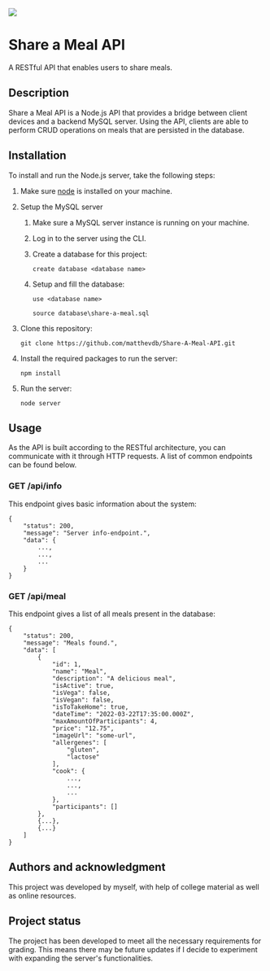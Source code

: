 ![](https://github.com/matthevdb/Share-A-Meal-API/actions/workflows/testing-and-deployment.yml/badge.svg)

# Share a Meal API

A RESTful API that enables users to share meals.

## Description

Share a Meal API is a Node.js API that provides a bridge between client devices and a backend MySQL server. Using the API, clients are able to perform CRUD operations on meals that are persisted in the database.

## Installation

To install and run the Node.js server, take the following steps:

1.  Make sure [node](https://nodejs.org/) is installed on your machine.

2.  Setup the MySQL server

    1.  Make sure a MySQL server instance is running on your machine.

    2.  Log in to the server using the CLI.

    3.  Create a database for this project:

        `create database <database name>`

    4.  Setup and fill the database:

        `use <database name>`

        `source database\share-a-meal.sql`

3.  Clone this repository:

    `git clone https://github.com/matthevdb/Share-A-Meal-API.git`

4.  Install the required packages to run the server:

    `npm install`

5.  Run the server:

    `node server`

## Usage

As the API is built according to the RESTful architecture, you can communicate with it through HTTP requests. A list of common endpoints can be found below.

### GET /api/info

This endpoint gives basic information about the system:

```
{
    "status": 200,
    "message": "Server info-endpoint.",
    "data": {
        ...,
        ...,
        ...
    }
}
```

### GET /api/meal

This endpoint gives a list of all meals present in the database:

```
{
    "status": 200,
    "message": "Meals found.",
    "data": [
        {
            "id": 1,
            "name": "Meal",
            "description": "A delicious meal",
            "isActive": true,
            "isVega": false,
            "isVegan": false,
            "isToTakeHome": true,
            "dateTime": "2022-03-22T17:35:00.000Z",
            "maxAmountOfParticipants": 4,
            "price": "12.75",
            "imageUrl": "some-url",
            "allergenes": [
                "gluten",
                "lactose"
            ],
            "cook": {
                ...,
                ...,
                ...
            },
            "participants": []
        },
        {...},
        {...}
    ]
}
```

## Authors and acknowledgment

This project was developed by myself, with help of college material as well as online resources.

## Project status

The project has been developed to meet all the necessary requirements for grading. This means there may be future updates if I decide to experiment with expanding the server's functionalities.
